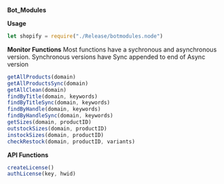 __**Bot_Modules**__

__Usage__
```js
let shopify = require("./Release/botmodules.node")
```
__Monitor Functions__
Most functions have a sychronous and asynchronous version.
Synchronous versions have Sync appended to end of Async version
```js
getAllProducts(domain)
getAllProductsSync(domain)
getAllClean(domain)
findByTitle(domain, keywords)
findByTitleSync(domain, keywords)
findByHandle(domain, keywords)
findByHandleSync(domain, keywords)
getSizes(domain, productID)
outstockSizes(domain, productID)
instockSizes(domain, productID)
checkRestock(domain, productID, variants)
```

__API Functions__
```js
createLicense()
authLicense(key, hwid)
```
